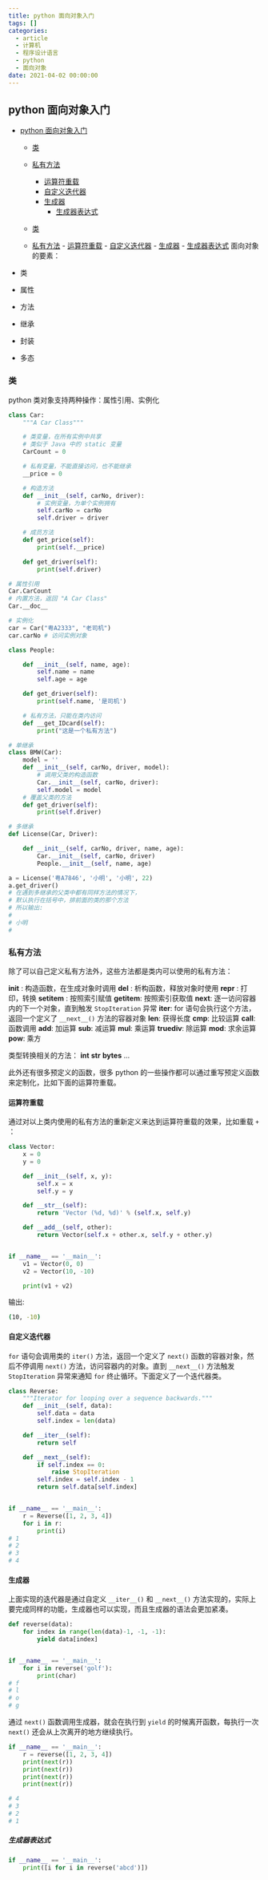 ```yaml
---
title: python 面向对象入门
tags: []
categories:
  - article
  - 计算机
  - 程序设计语言
  - python
  - 面向对象
date: 2021-04-02 00:00:00
---
```


## python 面向对象入门

- [python 面向对象入门](#python-面向对象入门)

  - [类](#类)
  - [私有方法](#私有方法)

    - [运算符重载](#运算符重载)
    - [自定义迭代器](#自定义迭代器)
    - [生成器](#生成器)
      - [生成器表达式](#生成器表达式)

  - [类](#类)
  - [私有方法](#私有方法) - [运算符重载](#运算符重载) - [自定义迭代器](#自定义迭代器) - [生成器](#生成器) - [生成器表达式](#生成器表达式)
    面向对象的要素：

- 类
- 属性
- 方法

- 继承
- 封装
- 多态

### 类

python 类对象支持两种操作：属性引用、实例化

```Python
class Car:
    """A Car Class"""

    # 类变量，在所有实例中共享
    # 类似于 Java 中的 static 变量
    CarCount = 0

    # 私有变量，不能直接访问，也不能继承
    __price = 0

    # 构造方法
    def __init__(self, carNo, driver):
        # 实例变量，为单个实例拥有
        self.carNo = carNo
        self.driver = driver

    # 成员方法
    def get_price(self):
        print(self.__price)

    def get_driver(self):
        print(self.driver)

# 属性引用
Car.CarCount
# 内置方法，返回 "A Car Class"
Car.__doc__

# 实例化
car = Car("粤A2333", "老司机")
car.carNo # 访问实例对象

class People:

    def __init__(self, name, age):
        self.name = name
        self.age = age

    def get_driver(self):
        print(self.name, '是司机')

    # 私有方法，只能在类内访问
    def __get_IDcard(self):
        print("这是一个私有方法")

# 单继承
class BMW(Car):
    model = ''
    def __init__(self, carNo, driver, model):
        # 调用父类的构造函数
        Car.__init__(self, carNo, driver):
        self.model = model
    # 覆盖父类的方法
    def get_driver(self):
        print(self.driver)

# 多继承
def License(Car, Driver):

    def __init__(self, carNo, driver, name, age):
        Car.__init__(self, carNo, driver)
        People.__init__(self, name, age)

a = License('粤A7846', '小明', '小明', 22)
a.get_driver()
# 在遇到多继承的父类中都有同样方法的情况下，
# 默认执行在括号中，排前面的类的那个方法
# 所以输出:
#
# 小明
#
```

### 私有方法

除了可以自己定义私有方法外，这些方法都是类内可以使用的私有方法：

**init** : 构造函数，在生成对象时调用
**del** : 析构函数，释放对象时使用
**repr** : 打印，转换
**setitem** : 按照索引赋值
**getitem**: 按照索引获取值
**next**: 逐一访问容器内的下一个对象，直到触发 `StopIteration` 异常
**iter**: for 语句会执行这个方法，返回一个定义了 `__next__()` 方法的容器对象
**len**: 获得长度
**cmp**: 比较运算
**call**: 函数调用
**add**: 加运算
**sub**: 减运算
**mul**: 乘运算
**truediv**: 除运算
**mod**: 求余运算
**pow**: 乘方

类型转换相关的方法：
**int**
**str**
**bytes**
...

此外还有很多预定义的函数，很多 python 的一些操作都可以通过重写预定义函数来定制化，比如下面的运算符重载。

#### 运算符重载

通过对以上类内使用的私有方法的重新定义来达到运算符重载的效果，比如重载 `+` ：

```Python
class Vector:
    x = 0
    y = 0

    def __init__(self, x, y):
        self.x = x
        self.y = y

    def __str__(self):
        return 'Vector (%d, %d)' % (self.x, self.y)

    def __add__(self, other):
        return Vector(self.x + other.x, self.y + other.y)


if __name__ == '__main__':
    v1 = Vector(0, 0)
    v2 = Vector(10, -10)

    print(v1 + v2)
```

输出:

```BASH
(10, -10)
```

#### 自定义迭代器

`for` 语句会调用类的 `iter()` 方法，返回一个定义了 `next()` 函数的容器对象，然后不停调用 `next()` 方法，访问容器内的对象。直到 `__next__()` 方法触发 `StopIteration` 异常来通知 `for` 终止循环。下面定义了一个迭代器类。

```Python
class Reverse:
    """Iterator for looping over a sequence backwards."""
    def __init__(self, data):
        self.data = data
        self.index = len(data)

    def __iter__(self):
        return self

    def __next__(self):
        if self.index == 0:
            raise StopIteration
        self.index = self.index - 1
        return self.data[self.index]


if __name__ == '__main__':
    r = Reverse([1, 2, 3, 4])
    for i in r:
        print(i)
# 1
# 2
# 3
# 4
```

#### 生成器

上面实现的迭代器是通过自定义 `__iter__()` 和 `__next__()` 方法实现的，实际上要完成同样的功能，生成器也可以实现，而且生成器的语法会更加紧凑。

```Python
def reverse(data):
    for index in range(len(data)-1, -1, -1):
        yield data[index]


if __name__ == '__main__':
    for i in reverse('golf'):
        print(char)
# f
# l
# o
# g
```

通过 `next()` 函数调用生成器，就会在执行到 `yield` 的时候离开函数，每执行一次 `next()` 还会从上次离开的地方继续执行。

```Python
if __name__ == '__main__':
    r = reverse([1, 2, 3, 4])
    print(next(r))
    print(next(r))
    print(next(r))
    print(next(r))

# 4
# 3
# 2
# 1
```

##### 生成器表达式

```Python
if __name__ == '__main__':
    print([i for i in reverse('abcd')])
```
